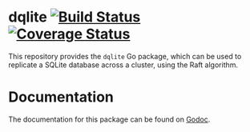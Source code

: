 dqlite [![Build Status](https://travis-ci.org/dqlite/dqlite.png)](https://travis-ci.org/dqlite/dqlite) [![Coverage Status](https://coveralls.io/repos/github/dqlite/dqlite/badge.svg?branch=master)](https://coveralls.io/github/dqlite/dqlite?branch=master)
=========

This repository provides the `dqlite` Go package, which can be used to
replicate a SQLite database across a cluster, using the Raft
algorithm.

Documentation
==============

The documentation for this package can be found on [Godoc](http://godoc.org/github.com/dqlite/dqlite).
